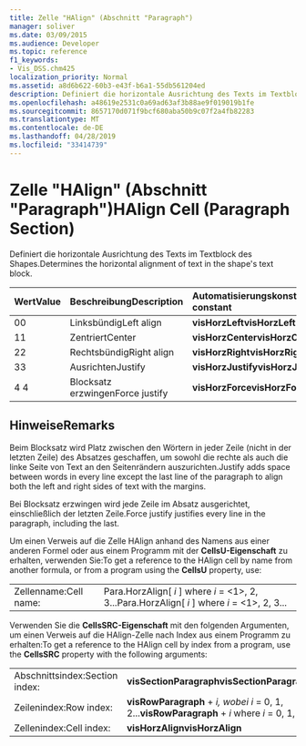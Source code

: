 ```yaml
---
title: Zelle "HAlign" (Abschnitt "Paragraph")
manager: soliver
ms.date: 03/09/2015
ms.audience: Developer
ms.topic: reference
f1_keywords:
- Vis_DSS.chm425
localization_priority: Normal
ms.assetid: a8d6b622-60b3-e43f-b6a1-55db561204ed
description: Definiert die horizontale Ausrichtung des Texts im Textblock des Shapes.
ms.openlocfilehash: a48619e2531c0a69ad63af3b88ae9f019019b1fe
ms.sourcegitcommit: 8657170d071f9bcf680aba50b9c07f2a4fb82283
ms.translationtype: MT
ms.contentlocale: de-DE
ms.lasthandoff: 04/28/2019
ms.locfileid: "33414739"
---
```

# <a name="halign-cell-paragraph-section"></a><span data-ttu-id="3ba69-103">Zelle "HAlign" (Abschnitt "Paragraph")</span><span class="sxs-lookup"><span data-stu-id="3ba69-103">HAlign Cell (Paragraph Section)</span></span>

<span data-ttu-id="3ba69-104">Definiert die horizontale Ausrichtung des Texts im Textblock des Shapes.</span><span class="sxs-lookup"><span data-stu-id="3ba69-104">Determines the horizontal alignment of text in the shape's text block.</span></span>
  
|<span data-ttu-id="3ba69-105">**Wert**</span><span class="sxs-lookup"><span data-stu-id="3ba69-105">**Value**</span></span>|<span data-ttu-id="3ba69-106">**Beschreibung**</span><span class="sxs-lookup"><span data-stu-id="3ba69-106">**Description**</span></span>|<span data-ttu-id="3ba69-107">**Automatisierungskonstante**</span><span class="sxs-lookup"><span data-stu-id="3ba69-107">**Automation constant**</span></span>|
|:-----|:-----|:-----|
| <span data-ttu-id="3ba69-108">0</span><span class="sxs-lookup"><span data-stu-id="3ba69-108">0</span></span>  <br/> | <span data-ttu-id="3ba69-109">Linksbündig</span><span class="sxs-lookup"><span data-stu-id="3ba69-109">Left align</span></span>  <br/> |<span data-ttu-id="3ba69-110">**visHorzLeft**</span><span class="sxs-lookup"><span data-stu-id="3ba69-110">**visHorzLeft**</span></span> <br/> |
| <span data-ttu-id="3ba69-111">1</span><span class="sxs-lookup"><span data-stu-id="3ba69-111">1</span></span>  <br/> | <span data-ttu-id="3ba69-112">Zentriert</span><span class="sxs-lookup"><span data-stu-id="3ba69-112">Center</span></span>  <br/> |<span data-ttu-id="3ba69-113">**visHorzCenter**</span><span class="sxs-lookup"><span data-stu-id="3ba69-113">**visHorzCenter**</span></span> <br/> |
| <span data-ttu-id="3ba69-114">2</span><span class="sxs-lookup"><span data-stu-id="3ba69-114">2</span></span>  <br/> | <span data-ttu-id="3ba69-115">Rechtsbündig</span><span class="sxs-lookup"><span data-stu-id="3ba69-115">Right align</span></span>  <br/> |<span data-ttu-id="3ba69-116">**visHorzRight**</span><span class="sxs-lookup"><span data-stu-id="3ba69-116">**visHorzRight**</span></span> <br/> |
| <span data-ttu-id="3ba69-117">3</span><span class="sxs-lookup"><span data-stu-id="3ba69-117">3</span></span>  <br/> | <span data-ttu-id="3ba69-118">Ausrichten</span><span class="sxs-lookup"><span data-stu-id="3ba69-118">Justify</span></span>  <br/> |<span data-ttu-id="3ba69-119">**visHorzJustify**</span><span class="sxs-lookup"><span data-stu-id="3ba69-119">**visHorzJustify**</span></span> <br/> |
| <span data-ttu-id="3ba69-120">4 </span><span class="sxs-lookup"><span data-stu-id="3ba69-120">4</span></span>  <br/> | <span data-ttu-id="3ba69-121">Blocksatz erzwingen</span><span class="sxs-lookup"><span data-stu-id="3ba69-121">Force justify</span></span>  <br/> |<span data-ttu-id="3ba69-122">**visHorzForce**</span><span class="sxs-lookup"><span data-stu-id="3ba69-122">**visHorzForce**</span></span> <br/> |
   
## <a name="remarks"></a><span data-ttu-id="3ba69-123">Hinweise</span><span class="sxs-lookup"><span data-stu-id="3ba69-123">Remarks</span></span>

<span data-ttu-id="3ba69-124">Beim Blocksatz wird Platz zwischen den Wörtern in jeder Zeile (nicht in der letzten Zeile) des Absatzes geschaffen, um sowohl die rechte als auch die linke Seite von Text an den Seitenrändern auszurichten.</span><span class="sxs-lookup"><span data-stu-id="3ba69-124">Justify adds space between words in every line except the last line of the paragraph to align both the left and right sides of text with the margins.</span></span>
  
<span data-ttu-id="3ba69-125">Bei Blocksatz erzwingen wird jede Zeile im Absatz ausgerichtet, einschließlich der letzten Zeile.</span><span class="sxs-lookup"><span data-stu-id="3ba69-125">Force justify justifies every line in the paragraph, including the last.</span></span>
  
<span data-ttu-id="3ba69-126">Um einen Verweis auf die Zelle HAlign anhand des Namens aus einer anderen Formel oder aus einem Programm mit der **CellsU-Eigenschaft** zu erhalten, verwenden Sie:</span><span class="sxs-lookup"><span data-stu-id="3ba69-126">To get a reference to the HAlign cell by name from another formula, or from a program using the **CellsU** property, use:</span></span> 
  
|||
|:-----|:-----|
| <span data-ttu-id="3ba69-127">Zellenname:</span><span class="sxs-lookup"><span data-stu-id="3ba69-127">Cell name:</span></span>  <br/> | <span data-ttu-id="3ba69-128">Para.HorzAlign[  *i*  ] where  *i*  = <1>, 2, 3...</span><span class="sxs-lookup"><span data-stu-id="3ba69-128">Para.HorzAlign[  *i*  ]            where  *i*  = <1>, 2, 3...</span></span>  <br/> |
   
<span data-ttu-id="3ba69-129">Verwenden Sie die **CellsSRC-Eigenschaft** mit den folgenden Argumenten, um einen Verweis auf die HAlign-Zelle nach Index aus einem Programm zu erhalten:</span><span class="sxs-lookup"><span data-stu-id="3ba69-129">To get a reference to the HAlign cell by index from a program, use the **CellsSRC** property with the following arguments:</span></span> 
  
|||
|:-----|:-----|
| <span data-ttu-id="3ba69-130">Abschnittsindex:</span><span class="sxs-lookup"><span data-stu-id="3ba69-130">Section index:</span></span>  <br/> |<span data-ttu-id="3ba69-131">**visSectionParagraph**</span><span class="sxs-lookup"><span data-stu-id="3ba69-131">**visSectionParagraph**</span></span> <br/> |
| <span data-ttu-id="3ba69-132">Zeilenindex:</span><span class="sxs-lookup"><span data-stu-id="3ba69-132">Row index:</span></span>  <br/> |<span data-ttu-id="3ba69-133">**visRowParagraph**  +   *i,* *wobei i* = 0, 1, 2...</span><span class="sxs-lookup"><span data-stu-id="3ba69-133">**visRowParagraph** +  *i*            where  *i*  = 0, 1, 2...</span></span>  <br/> |
| <span data-ttu-id="3ba69-134">Zellenindex:</span><span class="sxs-lookup"><span data-stu-id="3ba69-134">Cell index:</span></span>  <br/> |<span data-ttu-id="3ba69-135">**visHorzAlign**</span><span class="sxs-lookup"><span data-stu-id="3ba69-135">**visHorzAlign**</span></span> <br/> |
   

